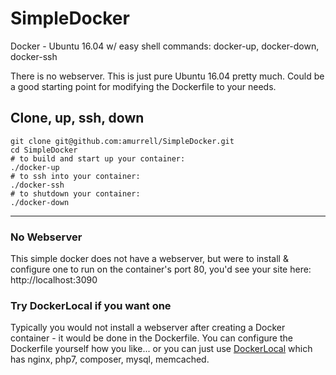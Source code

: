 # SimpleDocker
Docker - Ubuntu 16.04 w/ easy shell commands: docker-up, docker-down, docker-ssh

There is no webserver. This is just pure Ubuntu 16.04 pretty much. Could be a good starting point for modifying the Dockerfile to your needs.

## Clone, up, ssh, down

```
git clone git@github.com:amurrell/SimpleDocker.git
cd SimpleDocker
# to build and start up your container:
./docker-up
# to ssh into your container:
./docker-ssh
# to shutdown your container:
./docker-down
```

---

### No Webserver
This simple docker does not have a webserver, but were to install & configure one to run on the container's port 80, you'd see your site here: http://localhost:3090

### Try DockerLocal if you want one
Typically you would not install a webserver after creating a Docker container - it would be done in the Dockerfile. You can configure the Dockerfile yourself how you like... or you can just use [DockerLocal](https://github.com/amurrell/DockerLocal) which has nginx, php7, composer, mysql, memcached.